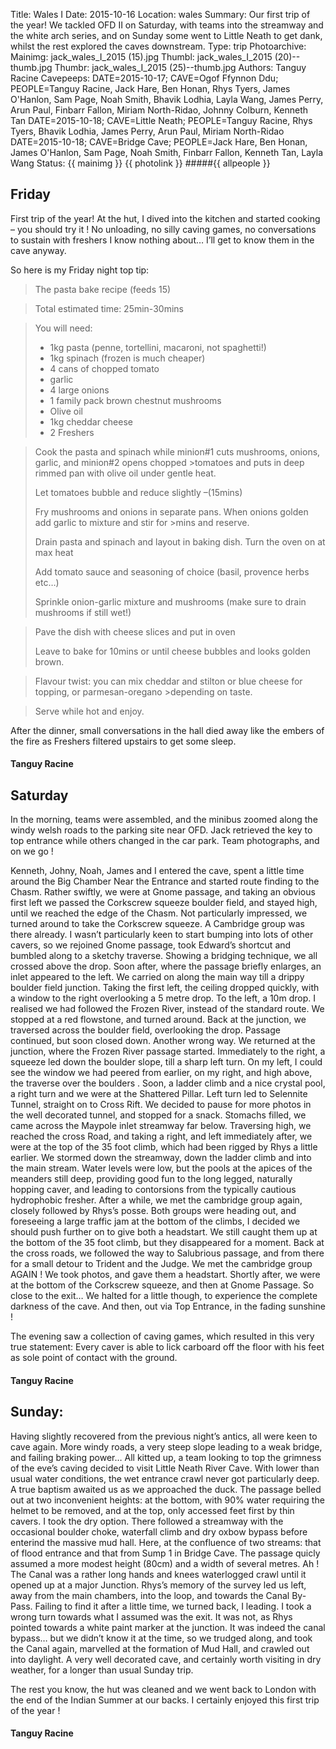 Title: Wales I
Date: 2015-10-16
Location: wales
Summary: Our first trip of the year! We tackled OFD II on Saturday, with teams into the streamway and the white arch series, and on Sunday some went to Little Neath to get dank, whilst the rest explored the caves downstream.
Type: trip
Photoarchive:
Mainimg: jack_wales_I_2015 (15).jpg
Thumbl: jack_wales_I_2015 (20)--thumb.jpg
Thumbr: jack_wales_I_2015 (25)--thumb.jpg
Authors: Tanguy Racine
Cavepeeps: DATE=2015-10-17; CAVE=Ogof Ffynnon Ddu; PEOPLE=Tanguy Racine, Jack Hare, Ben Honan, Rhys Tyers, James O'Hanlon, Sam Page, Noah Smith, Bhavik Lodhia, Layla Wang, James Perry, Arun Paul, Finbarr Fallon, Miriam North-Ridao, Johnny Colburn, Kenneth Tan
    DATE=2015-10-18; CAVE=Little Neath; PEOPLE=Tanguy Racine, Rhys Tyers, Bhavik Lodhia,  James Perry, Arun Paul, Miriam North-Ridao
    DATE=2015-10-18; CAVE=Bridge Cave; PEOPLE=Jack Hare, Ben Honan, James O'Hanlon, Sam Page, Noah Smith, Finbarr Fallon, Kenneth Tan, Layla Wang
Status:
{{ mainimg }}
{{ photolink }}
#####{{ allpeople }}

## Friday

First trip of the year! At the hut, I dived into the kitchen and started cooking – you should try it ! No unloading, no silly caving games, no conversations to sustain with freshers I know nothing about… I’ll get to know them in the cave anyway.

So here is my Friday night top tip:

>The pasta bake recipe (feeds 15)

>Total estimated time: 25min-30mins

>You will need:
>
> * 1kg pasta (penne, tortellini, macaroni, not spaghetti!)
> * 1kg spinach (frozen is much cheaper)
> * 4 cans of chopped tomato
> * garlic
> * 4 large onions
> * 1 family pack brown chestnut mushrooms
> * Olive oil
> * 1kg cheddar cheese
> * 2 Freshers

>Cook the pasta and spinach while minion#1 cuts mushrooms, onions, garlic, and minion#2 opens chopped >tomatoes and puts in deep rimmed pan with olive oil under gentle heat.
>
>Let tomatoes bubble and reduce slightly –(15mins)
>
>Fry mushrooms and onions in separate pans. When onions golden add garlic to mixture and stir for >mins and reserve.
>
>Drain pasta and spinach and layout in baking dish. Turn the oven on at max heat
>
>Add tomato sauce and seasoning of choice (basil, provence herbs etc…)
>
>Sprinkle onion-garlic mixture and mushrooms (make sure to drain mushrooms if still wet!)

>Pave the dish with cheese slices and put in oven
>
>Leave to bake for 10mins or until cheese bubbles and looks golden brown.

>Flavour twist: you can mix cheddar and stilton or blue cheese for topping, or parmesan-oregano >depending on taste.

>Serve while hot and enjoy.

After the dinner, small conversations in the hall died away like the embers of the fire as Freshers filtered upstairs to get some sleep.

#### Tanguy Racine

## Saturday

In the morning, teams were assembled, and the minibus zoomed along the windy welsh roads to the parking site near OFD. Jack retrieved the key to top entrance while others changed in the car park. Team photographs, and on we go !

Kenneth, Johny, Noah, James and I entered the cave, spent a little time around the Big Chamber Near the Entrance and started route finding to the Chasm. Rather swiftly, we were at Gnome passage, and taking an obvious first left we passed the Corkscrew squeeze boulder field, and stayed high, until we reached the edge of the Chasm. Not particularly impressed, we turned around to take the Corkscrew squeeze. A Cambridge group was there already. I wasn’t particularly keen to start bumping into lots of other cavers, so we rejoined Gnome passage, took Edward’s shortcut and bumbled along to a sketchy traverse. Showing a bridging technique, we all crossed above the drop. Soon after, where the passage briefly enlarges, an inlet appeared to the left.  We carried on along the main way till a drippy boulder field junction.
Taking the first left, the ceiling dropped quickly, with a window to the right overlooking a 5 metre drop. To the left, a 10m drop. I realised we had followed the Frozen River, instead of the standard route.  We stopped at a red flowstone, and turned around. Back at the junction, we traversed across the boulder field, overlooking the drop. Passage continued, but soon closed down. Another wrong way.
We returned at the junction, where the Frozen River passage started. Immediately to the right, a squeeze led down the boulder slope, till a sharp left turn. On my left, I could see the window we had peered from earlier, on my right, and high above, the traverse over the boulders .
Soon, a ladder climb and a nice crystal pool, a right turn and we were at the Shattered Pillar. Left turn led to Selennite Tunnel, straight on to Cross Rift.
We decided to pause for more photos in the well decorated tunnel, and stopped for a snack. Stomachs filled, we came across the Maypole inlet streamway far below. Traversing high, we reached the cross Road, and taking a right, and left immediately after, we were at the top of the 35 foot climb, which had been rigged by Rhys a little earlier. We stormed down the streamway, down the ladder climb and into the main stream. Water levels were low, but the pools at the apices of the meanders still deep, providing good fun to the long legged, naturally hopping caver, and leading to contorsions from the typically cautious hydrophobic fresher.
After a while, we met the cambridge group again, closely followed by Rhys’s posse. Both groups were heading out, and foreseeing a large traffic jam at the bottom of the climbs, I decided we should push further on to give both a headstart.
We still caught them up at the bottom of the 35 foot climb, but they disappeared for a moment. Back at the cross roads, we followed the way to Salubrious passage, and from there for a small detour to Trident and the Judge. We met the cambridge group AGAIN ! We took photos, and gave them a headstart.  Shortly after, we were at the bottom of the Corkscrew squeeze, and then at Gnome Passage. So close to the exit… We halted for a little though, to experience the complete darkness of the cave. And then, out via Top Entrance, in the fading sunshine !

The evening saw a collection of caving games, which resulted in this very true statement: Every caver is able to lick carboard off the floor with his feet as sole point of contact with the ground.


#### Tanguy Racine

## Sunday:

Having slightly recovered from the previous night’s antics, all were keen to cave again. More windy roads, a very steep slope leading to a weak bridge, and failing braking power… All kitted up, a team looking to top the grimness of the eve’s caving decided to visit Little Neath River Cave. With lower than usual water conditions, the wet entrance crawl never got particularly deep. A true baptism awaited us as we approached the duck. The passage belled out at two inconvenient heights: at the bottom, with 90% water requiring the helmet to be removed, and at the top, only accessed feet first by thin cavers. I took the dry option.
There followed a streamway with the occasional boulder choke, waterfall climb and dry oxbow bypass before enterind the massive mud hall. Here, at the confluence of two streams: that of flood entrance and that from Sump 1 in Bridge Cave.  The passage quicly assumed a more modest height (80cm) and a width of several metres. Ah ! The Canal was a rather long hands and knees waterlogged crawl until it opened up at a major Junction.
Rhys’s memory of the survey led us  left, away from the main chambers, into the loop, and towards the Canal By-Pass. Failing to find it after a little time, we turned back, I leading. I took a wrong turn towards what I assumed was the  exit. It was not, as Rhys pointed towards a white paint marker at the junction.  It was indeed the canal bypass… but we didn’t know it at the time, so we trudged along, and took the Canal again, marvelled at the formation of Mud Hall, and crawled out into daylight.
A very well decorated cave, and certainly worth visiting in dry weather, for a longer than usual Sunday trip.

The rest you know, the hut was cleaned and we went back to London with the end of the Indian Summer at our backs. I certainly enjoyed this first trip of the year !


#### Tanguy Racine
